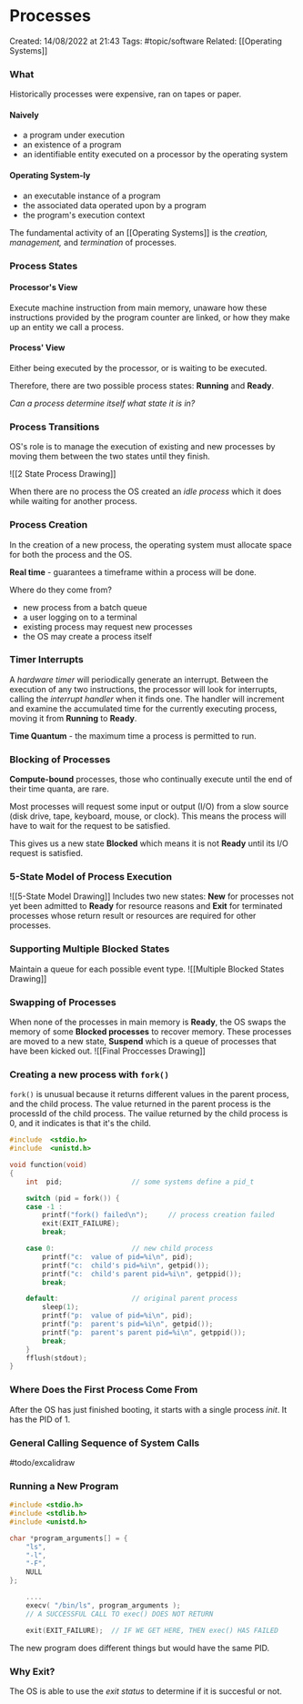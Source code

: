 # Processes
Created: 14/08/2022 at 21:43
Tags: #topic/software 
Related: [[Operating Systems]]

### What
Historically processes were expensive, ran on tapes or paper.

#### Naively
- a program under execution
- an existence of a program
- an identifiable entity executed on a processor by the operating system

#### Operating System-ly
- an executable instance of a program
- the associated data operated upon by a program
- the program's execution context

The fundamental activity of an [[Operating Systems]] is the *creation, management,* and *termination* of processes.

### Process States
#### Processor's View
Execute machine instruction from main memory, unaware how these instructions provided by the program counter are linked, or how they make up an entity we call a process.

#### Process' View
Either being executed by the processor, or is waiting to be executed.

Therefore, there are two possible process states: **Running** and **Ready**.

*Can a process determine itself what state it is in?*

### Process Transitions
OS's role is to manage the execution of existing and new processes by moving them between the two states until they finish.

![[2 State Process Drawing]]

When there are no process the OS created an *idle process* which it does while waiting for another process.
### Process Creation
In the creation of a new process, the operating system must allocate space for both the process and the OS.

**Real time** - guarantees a timeframe within a process will be done.

Where do they come from?
- new process from a batch queue
- a user logging on to a terminal
- existing process may request new processes
- the OS may create a process itself

### Timer Interrupts
A *hardware timer* will periodically generate an interrupt. Between the execution of any two instructions, the processor will look for interrupts, calling the *interrupt handler* when it finds one. The handler will increment and examine the accumulated time for the currently executing process, moving it from **Running** to **Ready**.

**Time Quantum** - the maximum time a process is permitted to run.

### Blocking of Processes
**Compute-bound** processes, those who continually execute until the end of their time quanta, are rare.

Most processes will request some input or output (I/O) from a slow source (disk drive, tape, keyboard, mouse, or clock). This means the process will have to wait for the request to be satisfied.

This gives us a new state **Blocked** which means it is not **Ready** until its I/O request is satisfied.

### 5-State Model of Process Execution
![[5-State Model Drawing]]
Includes two new states: **New** for processes not yet been admitted to **Ready** for resource reasons and **Exit** for terminated processes whose return result or resources are required for other processes.

### Supporting Multiple Blocked States
Maintain a queue for each possible event type.
![[Multiple Blocked States Drawing]]

### Swapping of Processes
When none of the processes in main memory is **Ready**, the OS swaps the memory of some **Blocked processes** to recover memory. These processes are moved to a new state, **Suspend** which is a queue of processes that have been kicked out.
![[Final Proccesses Drawing]]

### Creating a new process with `fork()`
`fork()` is unusual because it returns different values in the parent process, and the child process.
The value returned in the parent process is the processId of the child process.
The vailue returned by the child process is 0, and it indicates is that it's the child.

```c
#include  <stdio.h>
#include  <unistd.h>

void function(void)
{
    int  pid;                 // some systems define a pid_t

    switch (pid = fork()) {
    case -1 :
        printf("fork() failed\n");     // process creation failed
        exit(EXIT_FAILURE);
        break;

    case 0:                   // new child process
        printf("c:  value of pid=%i\n", pid);
        printf("c:  child's pid=%i\n", getpid());
        printf("c:  child's parent pid=%i\n", getppid());
        break;

    default:                  // original parent process
        sleep(1);
        printf("p:  value of pid=%i\n", pid);
        printf("p:  parent's pid=%i\n", getpid());
        printf("p:  parent's parent pid=%i\n", getppid());
        break;
    }
    fflush(stdout);
}
```

### Where Does the First Process Come From
After the OS has just finished booting, it starts with a single process *init*. It has the PID of 1.

### General Calling Sequence of System Calls
#todo/excalidraw

### Running a New Program
```c
#include <stdio.h>
#include <stdlib.h>
#include <unistd.h>

char *program_arguments[] = {
    "ls",
    "-l",
    "-F",
    NULL
};

    ....
    execv( "/bin/ls", program_arguments );
    // A SUCCESSFUL CALL TO exec() DOES NOT RETURN

    exit(EXIT_FAILURE);  // IF WE GET HERE, THEN exec() HAS FAILED
```
The new program does different things but would have the same PID.

### Why Exit?
The OS is able to use the *exit status* to determine if it is succesful or not.
